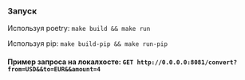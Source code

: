 ### Запуск

Используя poetry: ```make build && make run```

Используя pip: ```make build-pip && make run-pip```

#### Пример запроса на локалхосте: ```GET http://0.0.0.0:8081/convert?from=USD&&to=EUR&&amount=4```
